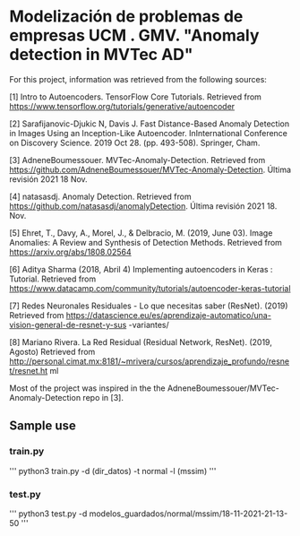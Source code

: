 # Modelización de problemas de empresas UCM . GMV. "Anomaly detection in MVTec AD"


For this project, information was retrieved from the following sources: 

[1] Intro to Autoencoders. TensorFlow Core Tutorials. Retrieved from https://www.tensorflow.org/tutorials/generative/autoencoder 

[2] Sarafijanovic-Djukic N, Davis J. Fast Distance-Based Anomaly Detection in Images Using an Inception-Like Autoencoder. InInternational Conference on Discovery Science. 2019 Oct 28. (pp. 493-508). Springer, Cham. 

[3] AdneneBoumessouer. MVTec-Anomaly-Detection. Retrieved from https://github.com/AdneneBoumessouer/MVTec-Anomaly-Detection. Última revisión 2021 18 Nov. 

[4] natasasdj. Anomaly Detection. Retrieved from https://github.com/natasasdj/anomalyDetection. Última revisión 2021 18. Nov. 

[5] Ehret, T., Davy, A., Morel, J., & Delbracio, M. (2019, June 03). Image Anomalies: A Review and Synthesis of Detection Methods. Retrieved from https://arxiv.org/abs/1808.02564 

[6] Aditya Sharma (2018, Abril 4) Implementing autoencoders in Keras : Tutorial. Retrieved from https://www.datacamp.com/community/tutorials/autoencoder-keras-tutorial

[7] Redes Neuronales Residuales - Lo que necesitas saber (ResNet). (2019) Retrieved from https://datascience.eu/es/aprendizaje-automatico/una-vision-general-de-resnet-y-sus -variantes/ 

[8] Mariano Rivera. La Red Residual (Residual Network, ResNet). (2019, Agosto) Retrieved from http://personal.cimat.mx:8181/~mrivera/cursos/aprendizaje_profundo/resnet/resnet.ht ml 

Most of the project was inspired in the the AdneneBoumessouer/MVTec-Anomaly-Detection repo in [3].

## Sample use

### train.py
'''
python3 train.py -d (dir_datos) -t normal -l (mssim)
'''

### test.py
'''
python3 test.py -d modelos_guardados/normal/mssim/18-11-2021-21-13-50
'''

